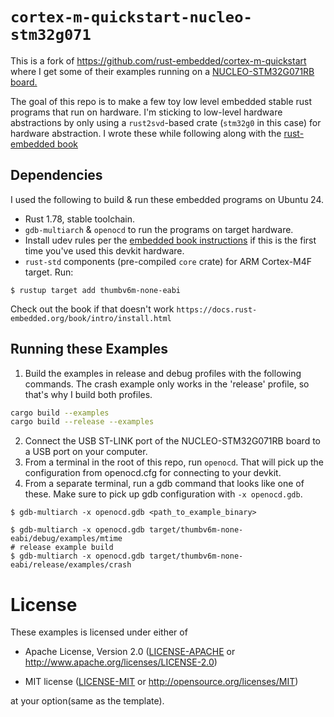 # `cortex-m-quickstart-nucleo-stm32g071`

This is a fork of https://github.com/rust-embedded/cortex-m-quickstart where I
get some of their examples running on a [NUCLEO-STM32G071RB
board.](https://www.st.com/en/evaluation-tools/nucleo-g071rb.html)

The goal of this repo is to make a few toy low level embedded stable rust programs that run on hardware.
I'm sticking to low-level hardware abstractions by only using a `rust2svd`-based
crate (`stm32g0` in this case) for hardware abstraction.
I wrote these while following along with the [rust-embedded
book](https://docs.rust-embedded.org/book/start/hardware.html)

## Dependencies

I used the following to build & run these embedded programs on Ubuntu 24.

- Rust 1.78, stable toolchain.
- `gdb-multiarch` & `openocd` to run the programs on target hardware.
- Install udev rules per the [embedded book instructions](https://docs.rust-embedded.org/book/intro/install/linux.html#udev-rules) if this is the first time you've used
this devkit hardware.
- `rust-std` components (pre-compiled `core` crate) for ARM Cortex-M4F
  target. Run:

``` console
$ rustup target add thumbv6m-none-eabi
```

Check out the book if that doesn't work `https://docs.rust-embedded.org/book/intro/install.html`

## Running these Examples

1. Build the examples in release and debug profiles with the following commands.
   The crash example only works in the 'release' profile, so that's why I build
   both profiles.
``` bash
cargo build --examples
cargo build --release --examples
```
2. Connect the USB ST-LINK port of the NUCLEO-STM32G071RB board to a USB port
  on your computer.
3. From a terminal in the root of this repo, run `openocd`. That will pick up
  the configuration from openocd.cfg for connecting to your devkit.
4. From a separate terminal, run a gdb command that looks like one of these.
 Make sure to pick up gdb configuration with `-x openocd.gdb`.
``` console
$ gdb-multiarch -x openocd.gdb <path_to_example_binary>

$ gdb-multiarch -x openocd.gdb target/thumbv6m-none-eabi/debug/examples/mtime
# release example build
$ gdb-multiarch -x openocd.gdb target/thumbv6m-none-eabi/release/examples/crash
```

# License

These examples is licensed under either of

- Apache License, Version 2.0 ([LICENSE-APACHE](LICENSE-APACHE) or
  http://www.apache.org/licenses/LICENSE-2.0)

- MIT license ([LICENSE-MIT](LICENSE-MIT) or http://opensource.org/licenses/MIT)

at your option(same as the template).
